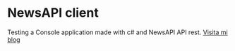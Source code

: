 # NewsAPI client
Testing a Console application made with c# and NewsAPI API rest. 
[Visita mi blog](https://diego-devs.github.io./)
